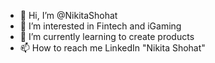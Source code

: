 - 👋 Hi, I’m @NikitaShohat 
- 👀 I’m interested in Fintech and iGaming
- 🌱 I’m currently learning to create products
- 📫 How to reach me LinkedIn "Nikita Shohat"

<!---
NikitaShohat/NikitaShohat is a ✨ special ✨ repository because its `README.md` (this file) appears on your GitHub profile.
You can click the Preview link to take a look at your changes.
--->
